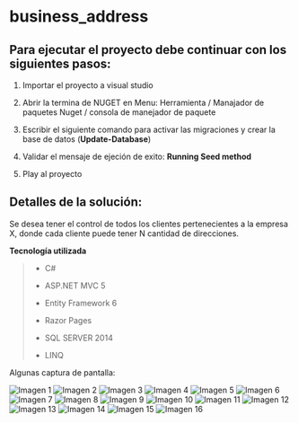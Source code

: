 # business_address

## Para ejecutar el proyecto debe continuar con los siguientes pasos:

1. Importar el proyecto a visual studio
  
2. Abrir la termina de NUGET en Menu: Herramienta / Manajador de paquetes Nuget / consola de manejador de paquete
  
3. Escribir el siguiente comando para activar las migraciones y crear la base de datos (**Update-Database**)
  
4. Validar el mensaje de ejeción de exito: **Running Seed method**
  
5. Play al proyecto


## Detalles de la solución:
Se desea tener el control de todos los clientes pertenecientes a la empresa X, donde cada cliente puede tener N cantidad de direcciones. 
  

**Tecnología utilizada**

> - C#
>   
> - ASP.NET MVC 5
>   
> - Entity Framework 6
>   
> - Razor Pages
>   
> - SQL SERVER 2014
>   
> - LINQ
>

Algunas captura de pantalla:

![Imagen 1](https://github.com/joguzmandev/business_address/blob/master/screenshot/1.png)
![Imagen 2](https://github.com/joguzmandev/business_address/blob/master/screenshot/2.png)
![Imagen 3](https://github.com/joguzmandev/business_address/blob/master/screenshot/3.png)
![Imagen 4](https://github.com/joguzmandev/business_address/blob/master/screenshot/4.png)
![Imagen 5](https://github.com/joguzmandev/business_address/blob/master/screenshot/5.png)
![Imagen 6](https://github.com/joguzmandev/business_address/blob/master/screenshot/6.png)
![Imagen 7](https://github.com/joguzmandev/business_address/blob/master/screenshot/7.png)
![Imagen 8](https://github.com/joguzmandev/business_address/blob/master/screenshot/8.png)
![Imagen 9](https://github.com/joguzmandev/business_address/blob/master/screenshot/9.png)
![Imagen 10](https://github.com/joguzmandev/business_address/blob/master/screenshot/10.png)
![Imagen 11](https://github.com/joguzmandev/business_address/blob/master/screenshot/11.png)
![Imagen 12](https://github.com/joguzmandev/business_address/blob/master/screenshot/12.png)
![Imagen 13](https://github.com/joguzmandev/business_address/blob/master/screenshot/13.png)
![Imagen 14](https://github.com/joguzmandev/business_address/blob/master/screenshot/14.png)
![Imagen 15](https://github.com/joguzmandev/business_address/blob/master/screenshot/15.png)
![Imagen 16](https://github.com/joguzmandev/business_address/blob/master/screenshot/16.png)
